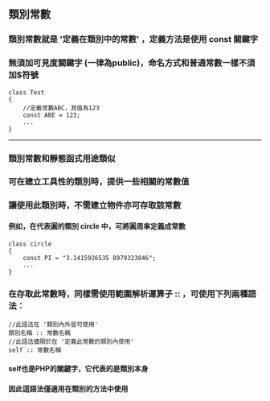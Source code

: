 ## 類別常數

### 類別常數就是 '定義在類別中的常數' ，定義方法是使用 const 關鍵字
### 無須加可見度關鍵字 (一律為public)，命名方式和普通常數一樣不須加$符號
```
class Test
{
	//定義常數ABC，其值為123
	const ABE = 123;
	...
}
```

***

### 類別常數和靜態函式用途類似
### 可在建立工具性的類別時，提供一些相關的常數值
### 讓使用此類別時，不需建立物件亦可存取該常數
#### 例如，在代表圓的類別 circle 中，可將圓周率定義成常數
```
class circle
{
	const PI = "3.1415926535 8979323846";
	...
}
```
### 在存取此常數時，同樣需使用範圍解析運算子 :: ，可使用下列兩種語法：
```
//此語法在 '類別內外皆可使用'
類別名稱 :: 常數名稱
//此語法儘限於在 '定義此常數的類別內使用'
self :: 常數名稱
```
#### self也是PHP的關鍵字，它代表的是類別本身
#### 因此這語法僅適用在類別的方法中使用
